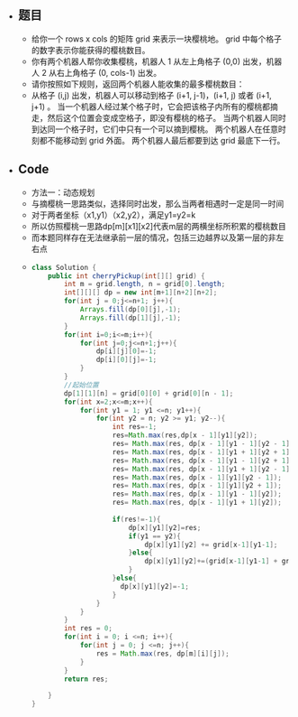 - ## 题目
	- 给你一个 rows x cols 的矩阵 grid 来表示一块樱桃地。 grid 中每个格子的数字表示你能获得的樱桃数目。
	- 你有两个机器人帮你收集樱桃，机器人 1 从左上角格子 (0,0) 出发，机器人 2 从右上角格子 (0, cols-1) 出发。
	- 请你按照如下规则，返回两个机器人能收集的最多樱桃数目：
	- 从格子 (i,j) 出发，机器人可以移动到格子 (i+1, j-1)，(i+1, j) 或者 (i+1, j+1) 。
	  当一个机器人经过某个格子时，它会把该格子内所有的樱桃都摘走，然后这个位置会变成空格子，即没有樱桃的格子。
	  当两个机器人同时到达同一个格子时，它们中只有一个可以摘到樱桃。
	  两个机器人在任意时刻都不能移动到 grid 外面。
	  两个机器人最后都要到达 grid 最底下一行。
- ## Code
	- 方法一：动态规划
	- 与摘樱桃一思路类似，选择同时出发，那么当两者相遇时一定是同一时间
	- 对于两者坐标（x1,y1）（x2,y2），满足y1=y2=k
	- 所以仿照樱桃一思路dp[m][x1][x2]代表m层的两横坐标所积累的樱桃数目
	- 而本题同样存在无法继承前一层的情况，包括三边越界以及第一层的非左右点
	- ```java
	  class Solution {
	      public int cherryPickup(int[][] grid) {
	          int m = grid.length, n = grid[0].length;
	          int[][][] dp = new int[m+1][n+2][n+2];
	          for(int j = 0;j<=n+1; j++){
	              Arrays.fill(dp[0][j],-1);
	              Arrays.fill(dp[1][j],-1);
	          }
	          for(int i=0;i<=m;i++){
	              for(int j=0;j<=n+1;j++){
	                  dp[i][j][0]=-1;
	                  dp[i][0][j]=-1;
	              }
	          }
	          //起始位置
	          dp[1][1][n] = grid[0][0] + grid[0][n - 1];
	          for(int x=2;x<=m;x++){
	              for(int y1 = 1; y1 <=n; y1++){
	                  for(int y2 = n; y2 >= y1; y2--){
	                      int res=-1;
	                      res=Math.max(res,dp[x - 1][y1][y2]);
	                      res= Math.max(res, dp[x - 1][y1 - 1][y2 - 1]);
	                      res= Math.max(res, dp[x - 1][y1 + 1][y2 + 1]);
	                      res= Math.max(res, dp[x - 1][y1 - 1][y2 + 1]);
	                      res= Math.max(res, dp[x - 1][y1 + 1][y2 - 1]);
	                      res= Math.max(res, dp[x - 1][y1][y2 - 1]);
	                      res= Math.max(res, dp[x - 1][y1][y2 + 1]);
	                      res= Math.max(res, dp[x - 1][y1 - 1][y2]);
	                      res= Math.max(res, dp[x - 1][y1 + 1][y2]);
	                      
	                      if(res!=-1){
	                          dp[x][y1][y2]=res;
	                          if(y1 == y2){
	                              dp[x][y1][y2] += grid[x-1][y1-1];
	                          }else{
	                              dp[x][y1][y2]+=(grid[x-1][y1-1] + grid[x-1][y2-1]);
	                          }
	                      }else{
	                        dp[x][y1][y2]=-1;  
	                      } 
	                  }
	              }
	          }
	          int res = 0;
	          for(int i = 0; i <=n; i++){
	              for(int j = 0; j <=n; j++){
	                  res = Math.max(res, dp[m][i][j]);
	              }
	          }
	          return res;
	          
	      }
	  }
	  ```